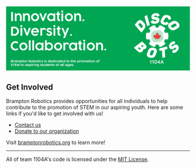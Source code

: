 ![banner](resources/banner.png)

## Get Involved  
Brampton Robotics provides opportunities for all individuals to help contribute to the promotion of STEM in our aspiring youth. Here are some links if you'd like to get involved with us!  
- [Contact us](https://www.bramptonrobotics.org/contact)
- [Donate to our organization](https://www.paypal.com/donate?hosted_button_id=7SXBT6MWYAQ5A)

Visit [bramptonrobotics.org](https://www.bramptonrobotics.org/mentors) to learn more!  
  
----
  
All of team 1104A's code is licensed under the [MIT License](https://opensource.org/licenses/MIT).